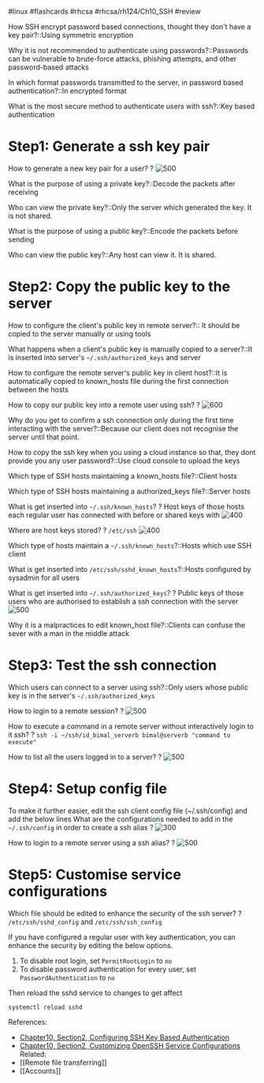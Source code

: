 #linux #flashcards #rhcsa #rhcsa/rh124/Ch10_SSH #review

How SSH encrypt password based connections, thought they don't have a key pair?::Using symmetric encryption 
<!--SR:!2023-08-26,22,307-->

Why it is not recommended to authenticate using passwords?::Passwords can be vulnerable to brute-force attacks, phishing attempts, and other password-based attacks
<!--SR:!2023-08-23,19,296-->

In which format passwords transmitted to the server, in password based authentication?::In encrypted format
<!--SR:!2023-08-21,17,307-->

What is the most secure method to authenticate users with ssh?::Key based authentication
<!--SR:!2023-08-08,4,306-->

# Step1: Generate a ssh key pair
How to generate a new key pair for a user?
?
![500](https://i.imgur.com/cTx5PBW.png)
<!--SR:!2023-08-25,21,307-->

What is the purpose of using a private key?::Decode the packets after receiving
<!--SR:!2023-08-24,20,307-->

Who can view the private key?::Only the server which generated the key. It is not shared.
<!--SR:!2023-08-22,18,276-->

What is the purpose of using a public key?::Encode the packets before sending
<!--SR:!2023-08-27,23,307-->

Who can view the public key?::Any host can view it. It is shared.
<!--SR:!2023-08-24,20,307-->

# Step2: Copy the public key to the server
How to configure the client's public key in remote server?:: It should be copied to the server manually or using tools
<!--SR:!2023-08-26,22,307-->

What happens when a client's public key is manually copied to a server?::It is inserted into server's `~/.ssh/authorized_keys` and server
<!--SR:!2023-08-19,15,287-->

How to configure the remote server's public key in client host?::It is automatically copied to known_hosts file during the first connection between the hosts
<!--SR:!2023-08-20,21,290-->

How to copy our public key into a remote user using ssh?
?
![600](https://i.imgur.com/98wIjUR.png)
<!--SR:!2023-08-23,19,296-->

Why do you get to confirm a ssh connection only during the first time interacting with the server?::Because our client does not recognise the server until that point.
<!--SR:!2023-08-08,4,292-->

How to copy the ssh key when you using a cloud instance so that, they dont provide you any user password?::Use cloud console to upload the keys
<!--SR:!2023-08-08,4,292-->


Which type of SSH hosts maintaining a known_hosts file?::Client hosts
<!--SR:!2023-08-19,20,290-->

Which type of SSH hosts maintaining a authorized_keys file?::Server hosts
<!--SR:!2023-08-22,18,296-->

What is get inserted into `~/.ssh/known_hosts`?
?
Host keys of those hosts each regular user has connected with before or shared keys with
![400](https://i.imgur.com/HPX8Hku.png)
<!--SR:!2023-08-08,4,306-->

Where are host keys stored?
?
`/etc/ssh`
![400](https://i.imgur.com/WWSn7cV.png)
<!--SR:!2023-08-07,3,272-->

Which type of hosts maintain a `~/.ssh/known_hosts`?::Hosts which use SSH client
<!--SR:!2023-08-08,4,304-->

What is get inserted into `/etc/ssh/sshd_known_hosts`?::Hosts configured by sysadmin for all users
<!--SR:!2023-08-08,4,306-->

What is get inserted into `~/.ssh/authorized_keys`?
?
Public keys of those users who are authorised to establish a ssh connection with the server
![500](https://i.imgur.com/5hPyeRN.png)
<!--SR:!2023-08-08,4,292-->

Why it is a malpractices to edit known_host file?::Clients can confuse the sever with a man in the middle attack
<!--SR:!2023-08-08,4,292-->

# Step3: Test the ssh connection

Which users can connect to a server using ssh?::Only users whose public key is in the server's `~/.ssh/authorized_keys`
<!--SR:!2023-08-25,21,307-->

How to login to a remote session?
?
![500](https://i.imgur.com/TWWKv9s.png)
<!--SR:!2023-08-08,4,292-->

How to execute a command in a remote server without interactively login to it
ssh?
?
`ssh -i ~/ssh/id_bimal_serverb bimal@serverb "command to execute"`
<!--SR:!2023-08-08,4,306-->

How to list all the users logged in to a server?
?
![500](https://i.imgur.com/syNft4c.png)
<!--SR:!2023-08-08,4,306-->

<!--SR:!2023-08-03,4,287-->

# Step4: Setup config file
To make it further easier, edit the ssh client config file (~/.ssh/config) and add the below lines
What are the configurations needed to add in the `~/.ssh/config` in order to create a ssh alias
?
![300](https://i.imgur.com/VQhNHKY.png)
<!--SR:!2023-08-08,4,306-->

How to login to a remote server using a ssh alias?
?
![500](https://i.imgur.com/lFp8p4u.png)
<!--SR:!2023-08-08,4,292-->

# Step5: Customise service configurations
Which file should be edited to enhance the security of the ssh server?
?
`/etc/ssh/sshd_config` and
`/etc/ssh/ssh_config`
<!--SR:!2023-08-08,4,304-->

If you have configured a regular user with key authentication, you can enhance the security by editing the below options.
1. To disable root login, set `PermitRootLogin` to `no`
2. To disable password authentication for every user, set `PasswordAuthentication` to `no` 

Then reload the sshd service to changes to get affect
```
systemctl reload sshd
```

References:
- [Chapter10, Section2, Configuring SSH Key Based Authentication](rh124-rhel8-official-student-workbook.pdf#pageno=346)
- [Chapter10, Section2, Customizing OpenSSH Service Configurations](rh124-rhel8-official-student-workbook.pdf#pageno=346)
Related:
- [[Remote file transferring]]
- [[Accounts]]